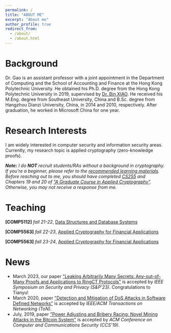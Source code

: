 ```yaml
---
permalink: /
title: "ABOUT ME"
excerpt: "About me"
author_profile: true
redirect_from: 
  - /about/
  - /about.html
---
```


Background
======

Dr. Gao is an assistant professor with a joint appointment in the Department of Computing and the School of Accounting and Finance at the Hong Kong Polytechnic University. He obtained his Ph.D. degree from the Hong Kong Polytechnic University in 2019, supervised by [Dr. Bin XIAO](https://www4.comp.polyu.edu.hk/~csbxiao/). He received his M.Eng. degree from Southeast University, China and B.Sc. degree from Hangzhou Dianzi University, China, in 2014 and 2010, respectively. After graduation, he worked in Microsoft China for one year.

Research Interests
======
I am widely interested in computer security and information security areas. Currently, my research topic is applied cryptography (zero-knowledge proofs).

_**Note:** I do **NOT** recruit students/RAs without a background in cryptography. If you're a beginner, please refer to the [recommended learning materials](/learn/). Before reaching out to me, you should have completed [CS255](https://crypto.stanford.edu/~dabo/cs255/syllabus.html) and Chapters 19 and 20 of ["A Graduate Course in Applied Cryptography"](https://toc.cryptobook.us/). Otherwise, you may not receive a response from me._

Teaching
======
**[COMP5112]** _fall 21-22_, [Data Structures and Database Systems](https://www.polyu.edu.hk/comp/docdrive/tpg/subject/COMP5112.pdf)

**[COMP5563]** _fall 22-23_, [Applied Cryptography for Financial Applications](https://www.polyu.edu.hk/comp/docdrive/tpg/subject/COMP5563.pdf)

**[COMP5563]** _fall 23-24_, [Applied Cryptography for Financial Applications](https://www.polyu.edu.hk/comp/docdrive/tpg/subject/COMP5563.pdf)

News
======
<!--
- RA Opportunity: Research assistant positions are vailable for year-4 undergraduate students and graduate students, with salary HKD13,050 - HKD18,000/month in the areas of applied cryptography, zero-knowledge proofs. ["Apply Now!"](shanggao@comp.polyu.edu.hk)
-->
- March 2023, our paper ["Leaking Arbitrarily Many Secrets: Any-out-of-Many Proofs and Applications to RingCT Protocols"](https://www4.comp.polyu.edu.hk/~shanggao/publications/Leaking_Arbitrarily_Many_Secrets_Any_out_of_Many_Proofs_and_Applications_to_RingCT_Protocols.pdf) is accepted by _IEEE Symposium on Security and Privacy (S&P'23)_. Congratulations to Tianyu!
- March 2020, paper ["Detection and Mitigation of DoS Attacks in Software Defined Networks"](https://www4.comp.polyu.edu.hk/~shanggao/publications/Detection_and_Mitigation_of_DoS_Attacks_in_Software_Defined_Networks.pdf) is accepted by _IEEE/ACM Transactions on Networking (ToN)_.
- July, 2019, paper ["Power Adjusting and Bribery Racing: Novel Mining Attacks in the Bitcoin System"](https://www4.comp.polyu.edu.hk/~shanggao/publications/Power_Adjusting_and_Bribery_Racing_Novel_Mining_Attacks_in_the_Bitcoin_System.pdf) is accepted by _ACM Conference on Computer and Communications Security (CCS'19)_.
